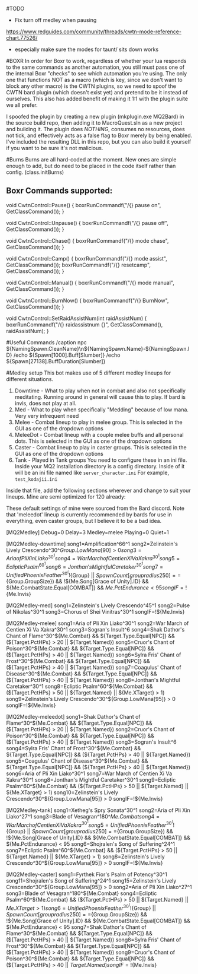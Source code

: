 #TODO
- Fix turn off medley when pausing
 
 https://www.redguides.com/community/threads/cwtn-mode-reference-chart.77526/
 - especially make sure the modes for taunt/ sits down works

#BOXR
In order for Boxr to work, regardless of whether your lua responds to the same commands as another automation,
you still must pass one of the internal Boxr "checks" to see which automation you're using.  The only one that
functions NOT as a macro (which is key, since we don't want to block any other macro) is the CWTN plugins, so
we need to spoof the CWTN bard plugin (which doesn't exist yet) and pretend to be it instead of ourselves.  This
also has added benefit of making it 1:1 with the plugin suite we all prefer.

I spoofed the plugin by creating a new plugin (mkplugin.exe MQ2Bard) in the source build repo, then adding it
to MacroQuest.sln as a new project and building it.  The plugin does *NOTHING*, consumes no resources, does not
tick, and effectively acts as a false flag to Boxr merely by being enabled.  I've included the resulting DLL in
this repo, but you can also build it yourself if you want to be sure it's not malicious.

#Burns
Burns are all hard-coded at the moment.  New ones are simple enough to add, but
do need to be placed in the code itself rather than config. (class.initBurns)

## Boxr Commands supported:

void CwtnControl::Pause() {
boxrRunCommandf("/{} pause on", GetClassCommand());
}

void CwtnControl::Unpause() {
boxrRunCommandf("/{} pause off", GetClassCommand());
}

void CwtnControl::Chase() {
boxrRunCommandf("/{} mode chase", GetClassCommand());
}

void CwtnControl::Camp() {
boxrRunCommandf("/{} mode assist", GetClassCommand());
boxrRunCommandf("/{} resetcamp", GetClassCommand());
}

void CwtnControl::Manual() {
boxrRunCommandf("/{} mode manual", GetClassCommand());
}

void CwtnControl::BurnNow() {
boxrRunCommandf("/{} BurnNow", GetClassCommand());
}

void CwtnControl::SetRaidAssistNum(int raidAssistNum) {
boxrRunCommandf("/{} raidassistnum {}", GetClassCommand(), raidAssistNum);
}


#Useful Commands
/caption npc ${NamingSpawn.CleanName}\n${NamingSpawn.Name}-${NamingSpawn.ID}
/echo ${Spawn[1000].Buff[Slumber]}
/echo ${Spawn[27138].BuffDuration[Slumber]}


#Medley setup
This bot makes use of 5 different medley lineups for different situations.  

1. Downtime - What to play when not in combat and also not specifically meditating.  Running around in general will cause this to play.  If bard is invis, does not play at all. 
2. Med - What to play when specifically "Medding" because of low mana.  Very very infrequent need
3. Melee - Combat lineup to play in melee group.  This is selected in the GUI as one of the dropdown options
4. MeleeDot - Combat lineup with a couple melee buffs and all personal dots.  This is selected in the GUI as one of the dropdown options
5. Caster - Combat lineup to play in caster groups.  This is selected in the GUI as one of the dropdown options
6. Tank - Played in Tank groups
You need to configure these in an ini file.  Inside your MQ2 installation directory is a config directory.  Inside of it will be an ini file named like `server_character.ini`  For example, `test_kodajii.ini`

Inside that file, add the following sections wherever and change to suit your lineups.  Mine are semi optimized for 120 already:

These default settings of mine were sourced from the Bard discord.  Note that
'meleedot' lineup is currently recommended by bards for use in everything, even caster
groups, but I believe it to be a bad idea.

[MQ2Medley]
Debug=0
Delay=3
Medley=melee
Playing=0
Quiet=1

[MQ2Medley-downtime]
song1=Amplification^66^1
song2=Zelinstein's Lively Crescendo^30^${Group.LowMana[90]} > 0
song3=Aria of Pli Xin Liako^30^1
song4=War March of Centien Xi Va Xakra^30^1
song5=Ecliptic Psalm^60^1
song6=Jonthan's Mightful Caretaker^30^1
song7=Unified Phoenix Feather^30^(!${Group} || ${SpawnCount[group radius 250]}==${Group.GroupSize}) && !${Me.Song[Grace of Unity].ID} && ${Me.CombatState.Equal[COMBAT]} && ${Me.PctEndurance} < 95
songIF=!${Me.Invis}

[MQ2Medley-med]
song1=Zelinstein's Lively Crescendo^45^1
song2=Pulse of Nikolas^30^1
song3=Chorus of Shei Vinitras^30^1
songIF=!${Me.Invis}

[MQ2Medley-melee]
song1=Aria of Pli Xin Liako^30^1
song2=War March of Centien Xi Va Xakra^30^1
song3=Sogran's Insult^6
song4=Shak Dathor's Chant of Flame^30^${Me.Combat} && ${Target.Type.Equal[NPC]} && (${Target.PctHPs} > 20 || ${Target.Named})
song5=Cruor's Chant of Poison^30^${Me.Combat} && ${Target.Type.Equal[NPC]} && (${Target.PctHPs} > 40 || ${Target.Named})
song6=Sylra Fris' Chant of Frost^30^${Me.Combat} && ${Target.Type.Equal[NPC]} && (${Target.PctHPs} > 40 || ${Target.Named})
song7=Coagulus' Chant of Disease^30^${Me.Combat} && ${Target.Type.Equal[NPC]} && (${Target.PctHPs} > 40 || ${Target.Named})
song8=Jonthan's Mightful Caretaker^30^1
song8=Ecliptic Psalm^60^${Me.Combat} && (${Target.PctHPs} > 50 || ${Target.Named} || ${Me.XTarget} > 1)
song9=Zelinstein's Lively Crescendo^30^${Group.LowMana[95]} > 0
songIF=!${Me.Invis}

[MQ2Medley-meleedot]
song1=Shak Dathor's Chant of Flame^30^${Me.Combat} && ${Target.Type.Equal[NPC]} && (${Target.PctHPs} > 20 || ${Target.Named})
song2=Cruor's Chant of Poison^30^${Me.Combat} && ${Target.Type.Equal[NPC]} && (${Target.PctHPs} > 40 || ${Target.Named})
song3=Sogran's Insult^6
song4=Sylra Fris' Chant of Frost^30^${Me.Combat} && ${Target.Type.Equal[NPC]} && (${Target.PctHPs} > 40 || ${Target.Named})
song5=Coagulus' Chant of Disease^30^${Me.Combat} && ${Target.Type.Equal[NPC]} && (${Target.PctHPs} > 40 || ${Target.Named})
song6=Aria of Pli Xin Liako^30^1
song7=War March of Centien Xi Va Xakra^30^1
song8=Jonthan's Mightful Caretaker^30^1
song9=Ecliptic Psalm^60^${Me.Combat} && (${Target.PctHPs} > 50 || ${Target.Named} || ${Me.XTarget} > 1)
song10=Zelinstein's Lively Crescendo^30^${Group.LowMana[95]} > 0
songIF=!${Me.Invis}

[MQ2Medley-tank]
song1=Xetheg's Spry Sonata^30^1
song2=Aria of Pli Xin Liako^27^1
song3=Blade of Vesagran^180^${Me.Combat}
song4=War March of Centien Xi Va Xakra^30^1
song5=Unified Phoenix Feather^30^(!${Group} || ${SpawnCount[group radius 250]}==${Group.GroupSize}) && !${Me.Song[Grace of Unity].ID} && ${Me.CombatState.Equal[COMBAT]} && ${Me.PctEndurance} < 95
song6=Shojralen's Song of Suffering^24^1
song7=Ecliptic Psalm^60^${Me.Combat} && (${Target.PctHPs} > 50 || ${Target.Named} || ${Me.XTarget} > 1)
song8=Zelinstein's Lively Crescendo^30^${Group.LowMana[95]} > 0
songIF=!${Me.Invis}

[MQ2Medley-caster]
song1=Fyrthek Fior's Psalm of Potency^30^1
song11=Shojralen's Song of Suffering^24^1
song15=Zelinstein's Lively Crescendo^30^${Group.LowMana[95]} > 0
song2=Aria of Pli Xin Liako^27^1
song3=Blade of Vesagran^180^${Me.Combat}
song4=Ecliptic Psalm^60^${Me.Combat} && (${Target.PctHPs} > 50 || ${Target.Named} || ${Me.XTarget} > 1)
song6=Unified Phoenix Feather^30^(!${Group} || ${SpawnCount[group radius 250]}==${Group.GroupSize}) && !${Me.Song[Grace of Unity].ID} && ${Me.CombatState.Equal[COMBAT]} && ${Me.PctEndurance} < 95
song7=Shak Dathor's Chant of Flame^30^${Me.Combat} && ${Target.Type.Equal[NPC]} && (${Target.PctHPs} > 40 || ${Target.Named})
song8=Sylra Fris' Chant of Frost^30^${Me.Combat} && ${Target.Type.Equal[NPC]} && (${Target.PctHPs} > 40 || ${Target.Named})
song9=Cruor's Chant of Poison^30^${Me.Combat} && ${Target.Type.Equal[NPC]} && (${Target.PctHPs} > 40 || ${Target.Named})
songIF=!${Me.Invis}